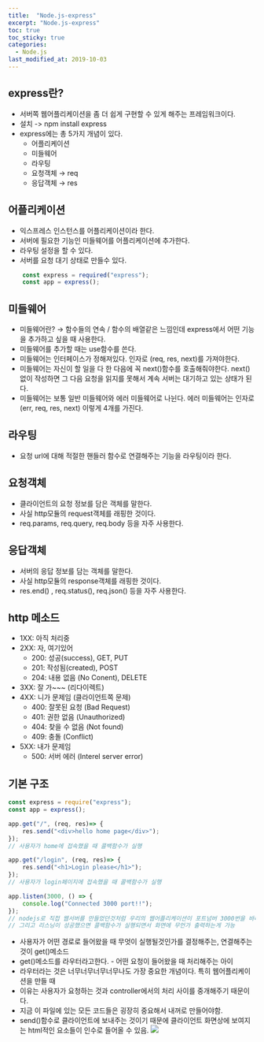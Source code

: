 ```yaml
---
title:  "Node.js-express"
excerpt: "Node.js-express"
toc: true
toc_sticky: true  
categories:
  - Node.js
last_modified_at: 2019-10-03
---
```


## express란?
- 서버쪽 웹어플리케이션을 좀 더 쉽게 구현할 수 있게 해주는 프레임워크이다.
- 설치 -> npm install express
- express에는 총 5가지 개념이 있다.
    - 어플리케이션
    - 미들웨어
    - 라우팅
    - 요청객체 → req
    - 응답객체 → res


## 어플리케이션
   - 익스프레스 인스턴스를 어플리케이션이라 한다.
   - 서버에 필요한 기능인 미들웨어를 어플리케이션에 추가한다.
   - 라우팅 설정을 할 수 있다.
   - 서버를 요청 대기 상태로 만들수 있다.
```javascript    
    const express = required("express");
    const app = express();
```

## 미들웨어
   - 미들웨어란? → 함수들의 연속 / 함수의 배열같은 느낌인데 express에서 어떤 기능을 추가하고 싶을 때 사용한다.
   - 미들웨어를 추가할 때는 use함수를 쓴다.
   - 미들웨어는 인터페이스가 정해져있다. 인자로 (req, res, next)를 가져야한다.
   - 미들웨어는 자신이 할 일을 다 한 다음에 꼭 next()함수를 호출해줘야한다. next()없이 작성하면 그 다음 요청을 읽지를 못해서 계속 서버는 대기하고 있는 상태가 된다.
   - 미들웨어는 보통 일반 미들웨어와 에러 미들웨어로 나뉜다. 에러 미들웨어는 인자로 (err, req, res, next) 이렇게 4개를 가진다.


## 라우팅
   - 요청 url에 대해 적절한 핸들러 함수로 연결해주는 기능을 라우팅이라 한다.


## 요청객체
   - 클라이언트의 요청 정보를 담은 객체를 말한다.
   - 사실 http모듈의 request객체를 래핑한 것이다.
   - req.params, req.query, req.body 등을 자주 사용한다.


## 응답객체
   - 서버의 응답 정보를 담는 객체를 말한다.
   - 사실 http모듈의 response객체를 래핑한 것이다.
   - res.end() , req.status(), req.json() 등을 자주 사용한다.


## http 메소드
   - 1XX: 아직 처리중
   - 2XX: 자, 여기있어
      - 200: 성공(success), GET, PUT
      - 201: 작성됨(created), POST
      - 204: 내용 없음 (No Conent), DELETE
   - 3XX: 잘 가~~~ (리다이렉트)
   - 4XX: 니가 문제임 (클라이언트쪽 문제)
      - 400: 잘못된 요청 (Bad Request)
      - 401: 권한 없음 (Unauthorized)
      - 404: 찾을 수 없음 (Not found)
      - 409: 충돌 (Conflict)
   - 5XX: 내가 문제임
      - 500: 서버 에러 (Interel server error)

## 기본 구조
```javascript
const express = require("express");
const app = express();

app.get("/", (req, res)=> {
    res.send("<div>hello home page</div>");
});
// 사용자가 home에 접속했을 때 콜백함수가 실행

app.get("/login", (req, res)=> {
    res.send("<h1>Login please</h1>");
});
// 사용자가 login페이지에 접속했을 때 콜백함수가 실행

app.listen(3000, () => {
    console.log("Connected 3000 port!!");
});
// nodejs로 직접 웹서버를 만들었던것처럼 우리의 웹어플리케이션이 포트넘버 3000번을 바라보고있게하는것
// 그리고 리스닝이 성공했으면 콜백함수가 실행되면서 화면에 무언가 출력하는게 가능
```

- 사용자가 어떤 경로로 들어왔을 때 무엇이 실행될것인가를 결정해주는, 연결해주는 것이 get()메소드
- get()메소드를 라우터라고한다. - 어떤 요청이 들어왔을 때 처리해주는 아이
- 라우터라는 것은 너무너무너무너무나도 가장 중요한 개념이다. 특히 웹어플리케이션을 만들 때
- 이유는 사용자가 요청하는 것과 controller에서의 처리 사이를 중개해주기 때문이다.
- 지금 이 파일에 있는 모든 코드들은 굉장히 중요해서 내꺼로 만들어야함.
- send()함수로 클라이언트에 보내주는 것이기 때문에 클라이언트 화면상에 보여지는 html적인 요소들이 인수로 들어올 수 있음.
![](https://d2mxuefqeaa7sj.cloudfront.net/s_81EAADFD552033B424639710895D137D696DA4C1D4E245FD6E0DFCC1FF105217_1549804567868_.PNG)
